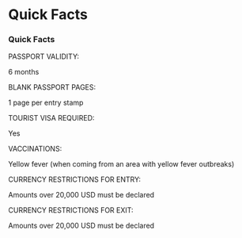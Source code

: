 # Quick Facts

### Quick Facts

PASSPORT VALIDITY:

6 months

BLANK PASSPORT PAGES:

1 page per entry stamp

TOURIST VISA REQUIRED:

Yes

VACCINATIONS:

Yellow fever (when coming from an area with yellow fever outbreaks)

CURRENCY RESTRICTIONS FOR ENTRY:

Amounts over 20,000 USD must be declared

CURRENCY RESTRICTIONS FOR EXIT:

Amounts over 20,000 USD must be declared